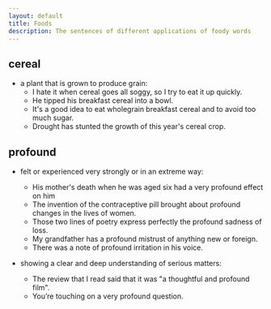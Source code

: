 ```yaml
---
layout: default
title: Foods
description: The sentences of different applications of foody words
---
```


## cereal
- a plant that is grown to produce grain:
    - I hate it when cereal goes all soggy, so I try to eat it up quickly.
    - He tipped his breakfast cereal into a bowl.
    - It's a good idea to eat wholegrain breakfast cereal and to avoid too much sugar.
    - Drought has stunted the growth of this year's cereal crop.

## profound
- felt or experienced very strongly or in an extreme way:
    - His mother's death when he was aged six had a very profound effect on him
    - The invention of the contraceptive pill brought about profound changes in the lives of women.
    - Those two lines of poetry express perfectly the profound sadness of loss.
    - My grandfather has a profound mistrust of anything new or foreign.
    - There was a note of profound irritation in his voice.

- showing a clear and deep understanding of serious matters:
    - The review that I read said that it was "a thoughtful and profound film".
    - You’re touching on a very profound question.